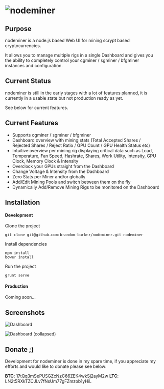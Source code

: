 ![nodeminer](http://i.imgur.com/G1qrh38.png)
============

## Purpose

nodeminer is a node.js based Web UI for mining scrypt based cryptocurrencies.

It allows you to manage multiple rigs in a single Dashboard and gives you the ability to completely control your cgminer / sgminer / bfgminer instances and configuration.

## Current Status

nodeminer is still in the early stages with a lot of features planned, it is currently in a usable state but not production ready as yet. 

See below for current features.

## Current Features

* Supports cgminer / sgminer / bfgminer
* Dashboard overview with mining stats (Total Accepted Shares / Rejected Shares / Reject Ratio / GPU Count / GPU Health Status etc) 
* Intuitive overview per mining rig displaying critical data such as Load, Temperature, Fan Speed, Hashrate, Shares, Work Utility, Intensity, GPU Clock, Memory Clock & Intensity
* Overclock your GPUs straight from the Dashboard
* Change Voltage & Intensity from the Dashboard 
* Zero Stats per Miner and/or globally
* Add/Edit Mining Pools and switch between them on the fly 
* Dynamically Add/Remove Mining Rigs to be monitored on the Dashboard

## Installation

#### Development

Clone the project

```
git clone git@github.com:brandon-barker/nodeminer.git nodeminer
```

Install dependencies 

```
npm install
bower install 
```

Run the project 

```
grunt serve
```

#### Production

Coming soon...

## Screenshots

![Dashboard](http://i.imgur.com/iPLqbR9.png)

![Dashboard (collapsed)](http://i.imgur.com/Gp23Tf5.png)

## Donate ;)

Development for nodeminer is done in my spare time, if you appreciate my efforts and would like to donate please see below:

**BTC**: 17tQq3mSePUSGZcNzC66ZEK4wkSj2ayM2w
**LTC**: LN2t5RXkTZCJLv7fNsUm77gFZmzob1yHiL
